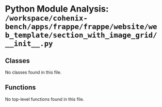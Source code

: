 # Python Module Analysis: `/workspace/cohenix-bench/apps/frappe/frappe/website/web_template/section_with_image_grid/__init__.py`

## Classes

No classes found in this file.


## Functions

No top-level functions found in this file.

